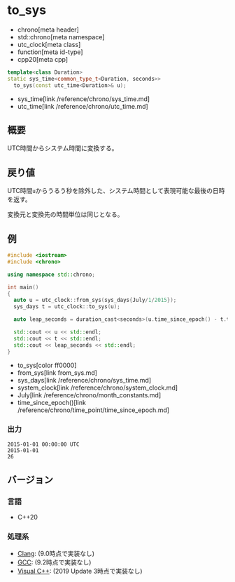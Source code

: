 # to_sys
* chrono[meta header]
* std::chrono[meta namespace]
* utc_clock[meta class]
* function[meta id-type]
* cpp20[meta cpp]

```cpp
template<class Duration>
static sys_time<common_type_t<Duration, seconds>>
  to_sys(const utc_time<Duration>& u);
```
* sys_time[link /reference/chrono/sys_time.md]
* utc_time[link /reference/chrono/utc_time.md]

## 概要
UTC時間からシステム時間に変換する。


## 戻り値
UTC時間`u`からうるう秒を除外した、システム時間として表現可能な最後の日時を返す。

変換元と変換先の時間単位は同じとなる。


## 例
```cpp example
#include <iostream>
#include <chrono>

using namespace std::chrono;

int main()
{
  auto u = utc_clock::from_sys(sys_days{July/1/2015});
  sys_days t = utc_clock::to_sys(u);

  auto leap_seconds = duration_cast<seconds>(u.time_since_epoch() - t.time_since_epoch());

  std::cout << u << std::endl;
  std::cout << t << std::endl;
  std::cout << leap_seconds << std::endl;
}
```
* to_sys[color ff0000]
* from_sys[link from_sys.md]
* sys_days[link /reference/chrono/sys_time.md]
* system_clock[link /reference/chrono/system_clock.md]
* July[link /reference/chrono/month_constants.md]
* time_since_epoch()[link /reference/chrono/time_point/time_since_epoch.md]

### 出力
```
2015-01-01 00:00:00 UTC
2015-01-01
26
```

## バージョン
### 言語
- C++20

### 処理系
- [Clang](/implementation.md#clang): (9.0時点で実装なし)
- [GCC](/implementation.md#gcc): (9.2時点で実装なし)
- [Visual C++](/implementation.md#visual_cpp): (2019 Update 3時点で実装なし)

